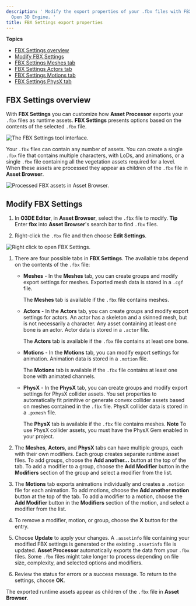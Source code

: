 ```yaml
---
description: ' Modify the export properties of your .fbx files with FBX Settings in
  Open 3D Engine. '
title: FBX Settings export properties
---
```


**Topics**
+ [FBX Settings overview](#fbx-properties-overview)
+ [Modify FBX Settings](#fbx-properties-modify)
+ [FBX Settings Meshes tab](/docs/user-guide/assets/fbx-settings/settings-meshes-tab.md)
+ [FBX Settings Actors tab](/docs/user-guide/assets/fbx-settings/settings-actor-tab.md)
+ [FBX Settings Motions tab](/docs/user-guide/assets/fbx-settings/settings-motions-tab.md)
+ [FBX Settings PhysX tab](/docs/user-guide/assets/fbx-settings/settings-physx-tab.md)

## FBX Settings overview 

With **FBX Settings** you can customize how **Asset Processor** exports your `.fbx` files as runtime assets. **FBX Settings** presents options based on the contents of the selected `.fbx` file.

![The FBX Settings tool interface.](/images/user-guide/fbx/ui-fbx-settings-A.png)

Your `.fbx` files can contain any number of assets. You can create a single `.fbx` file that contains multiple characters, with LoDs, and animations, or a single `.fbx` file containing all the vegetation assets required for a level. When these assets are processed they appear as children of the `.fbx` file in **Asset Browser**.

![Processed FBX assets in Asset Browser.](/images/user-guide/fbx/ui-fbx-asset-browser.png)

## Modify FBX Settings 

1. In **O3DE Editor**, in **Asset Browser**, select the `.fbx` file to modify.
**Tip**
Enter **fbx** into **Asset Browser**'s search bar to find `.fbx` files.

1. Right-click the `.fbx` file and then choose **Edit Settings**.

![Right click to open FBX Settings.](/images/user-guide/fbx/ui-fbx-settings-open.png)

1. There are four possible tabs in **FBX Settings**. The available tabs depend on the contents of the `.fbx` file:
   + **Meshes** - In the **Meshes** tab, you can create groups and modify export settings for meshes. Exported mesh data is stored in a `.cgf` file.

     The **Meshes** tab is available if the `.fbx` file contains meshes.
   + **Actors** - In the **Actors** tab, you can create groups and modify export settings for actors. An actor has a skeleton and a skinned mesh, but is not necessarily a character. Any asset containing at least one bone is an actor. Actor data is stored in a `.actor` file.

     The **Actors** tab is available if the `.fbx` file contains at least one bone.
   + **Motions** - In the **Motions** tab, you can modify export settings for animation. Animation data is stored in a `.motion` file.

     The **Motions** tab is available if the `.fbx` file contains at least one bone with animated channels.
   + **PhysX** - In the **PhysX** tab, you can create groups and modify export settings for PhysX collider assets. You set properties to automatically fit primitive or generate convex collider assets based on meshes contained in the `.fbx` file. PhysX collider data is stored in a `.pxmesh` file.

     The **PhysX** tab is available if the `.fbx` file contains meshes.
**Note**
To use PhysX collider assets, you must have the PhysX Gem enabled in your project.

1. The **Meshes**, **Actors**, and **PhysX** tabs can have multiple groups, each with their own modifiers. Each group creates separate runtime asset files. To add groups, choose the **Add another...** button at the top of the tab. To add a modifier to a group, choose the **Add Modifier** button in the **Modifiers** section of the group and select a modifier from the list.

1. The **Motions** tab exports animations individually and creates a `.motion` file for each animation. To add motions, choose the **Add another motion** button at the top of the tab. To add a modifier to a motion, choose the **Add Modifier** button in the **Modifiers** section of the motion, and select a modifier from the list.

1. To remove a modifier, motion, or group, choose the **X** button for the entry.

1. Choose **Update** to apply your changes. A `.assetinfo` file containing your modified FBX settings is generated or the existing `.assetinfo` file is updated. **Asset Processor** automatically exports the data from your `.fbx` files. Some `.fbx` files might take longer to process depending on file size, complexity, and selected options and modifiers.

1. Review the status for errors or a success message. To return to the settings, choose **OK**.

The exported runtime assets appear as children of the `.fbx` file in **Asset Browser**.
